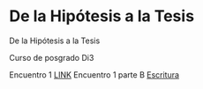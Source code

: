 # De la Hipótesis a la Tesis
De la Hipótesis a la Tesis

Curso de posgrado Di3

Encuentro 1 [LINK](https://ricardorpalma.github.io/De_la_H_a-la_Tesis/Encuentro_1/#1)
Encuentro 1 parte B [Escritura](https://github.com/ricardorpalma/De_la_H_a-la_Tesis/blob/main/Encuentro_1B/Escritura_Papers.pdf)

